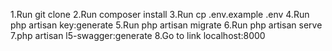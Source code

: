 1.Run git clone <blogATR-project>
2.Run composer install
3.Run cp .env.example .env
4.Run php artisan key:generate
5.Run php artisan migrate
6.Run php artisan serve
7.php artisan l5-swagger:generate
8.Go to link localhost:8000
